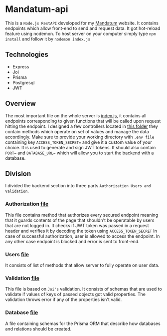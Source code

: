# Mandatum-api

This is a ```Node.js RestAPI``` developed for my [Mandatum](https://github.com/krzysiou/Mandatum) website. It contains endpoints which allow front-end to send and request data. It got hot-reload feature using nodemon. To host server on your computer simply type ```npm install``` and follow it by ```nodemon index.js```

## Technologies

- Express
- Joi
- Prisma
- Postgresql
- JWT

## Overview

The most important file on the whole server is [index.js](./source/server.ts), it contains all endpoints corresponding to given functions that will be called upon request hitting the endpoint.
I designed a few controllers located in [this folder](./source/controllers) they contain methods which operate on set of values and manage the data accordingly. Make sure to provide your working directory with ```.env file``` containing key ```ACCESS_TOKEN_SECRET=``` and give it a custom value of your choice. It is used to generate and sign JWT tokens. It should also contain ```PORT=``` and ```DATABASE_URL=``` which will allow you to start the backend with a database.

## Division

I divided the backend section into three parts ```Authorization Users and Validation```.

### Authorization [file](./source/authorization/checkAuth.ts)

This file contains method that authorizes every secured endpoint meaning that it guards contents of the page that shouldn't be operatable by users that are not logged in. It checks if JWT token was passed in a request header and verifies it by decoding the token using ```ACCESS_TOKEN_SECRET```
In case of successful authorization, user is allowed to access the endpoint. In any other case endpoint is blocked and error is sent to front-end.

### Users [file](./source/controllers/users.ts)

It consists of list of methods that allow server to fully operate on user data.

### Validation [file](./source/validation.ts)

This file is based on ```Joi's``` validation. It consists of schemas that are used to validate if values of keys of passed objects got valid properties.
The validation throws error if any of the properties isn't valid.

### Database [file](./prisma/schema.prisma)

A file containing schemas for the Prisma ORM that describe how databases and relations should be created.
